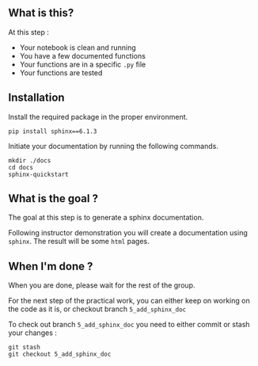 What is this?
-------------
At this step : 
- Your notebook is clean and running
- You have a few documented functions
- Your functions are in a specific `.py` file
- Your functions are tested


Installation
-------------------
Install the required package in the proper environment.

```shell
pip install sphinx==6.1.3
```

Initiate your documentation by running the following commands.
```shell
mkdir ./docs
cd docs
sphinx-quickstart
```

What is the goal ?
-------------------
The goal at this step is to generate a sphinx documentation.

Following instructor demonstration you will create a documentation using 
`sphinx`. The result will be some `html` pages. 


When I'm done ?
---------------
When you are done, please wait for the rest of the group.

For the next step of the practical work, you can either 
keep on working on the code as it is, or checkout branch `5_add_sphinx_doc`

To check out branch `5_add_sphinx_doc` you need to either commit 
or stash your changes : 
```
git stash
git checkout 5_add_sphinx_doc
```